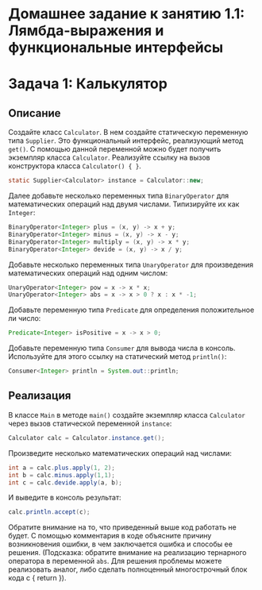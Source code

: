 # Домашнее задание к занятию 1.1: Лямбда-выражения и функциональные интерфейсы

# Задача 1: Калькулятор

## Описание
Создайте класс `Calculator`. В нем создайте статическую переменную типа `Supplier`. Это функциональный интерфейс, реализующий метод `get()`. С помощью данной переменной можно будет получить экземпляр класса `Calculator`. Реализуйте ссылку на вызов конструктора класса `Calculator() { }`.
```java
static Supplier<Calculator> instance = Calculator::new;
```
Далее добавьте несколько переменных типа `BinaryOperator` для математических операций над двумя числами. Типизируйте их как `Integer`:
```java
BinaryOperator<Integer> plus = (x, y) -> x + y;
BinaryOperator<Integer> minus = (x, y) -> x - y;
BinaryOperator<Integer> multiply = (x, y) -> x * y;
BinaryOperator<Integer> devide = (x, y) -> x / y;
```
Добавьте несколько переменных типа `UnaryOperator` для произведения математических операций над одним числом:
```java
UnaryOperator<Integer> pow = x -> x * x;
UnaryOperator<Integer> abs = x -> x > 0 ? x : x * -1;
```
Добавьте переменную типа `Predicate` для определения положительное ли число:
```java
Predicate<Integer> isPositive = x -> x > 0;
```
Добавьте переменную типа `Consumer` для вывода числа в консоль. Используйте для этого ссылку на статический метод `println()`:
```java
Consumer<Integer> println = System.out::println;
```

## Реализация
В классе `Main` в методе `main()` создайте экземпляр класса `Calculator` через вызов статической переменной `instance`:
```java
Calculator calc = Calculator.instance.get();
```
Произведите несколько математических операций над числами:
```java
int a = calc.plus.apply(1, 2);
int b = calc.minus.apply(1,1);
int c = calc.devide.apply(a, b);
```
И выведите в консоль результат:
```java
calc.println.accept(c);
```
Обратите внимание на то, что приведенный выше код работать не будет. С помощью комментария в коде объясните причину возникновения ошибки, в чем заключается ошибка и способы ее решения. 
(Подсказка: обратите внимание на реализацию тернарного оператора в переменной `abs`. Для решения проблемы можете реализовать аналог, либо сделать полноценный многострочный блок кода с { return }).